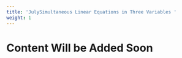 ```yaml
---
title: 'JulySimultaneous Linear Equations in Three Variables '
weight: 1
---
```


# Content Will be Added Soon